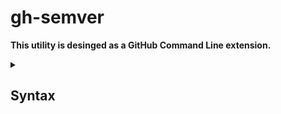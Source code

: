 # gh-semver

**This utility is desinged as a GitHub Command Line extension.**



<details><summary><h2>Syntax</h2></summary>

Use the `-h` switch to lean the syntax 

```
gh tt workon <issue:integer>                 # Will begin or resume work on an issue.
gh tt workon -t, --title <title:text>        # Will open a new issue, and begin work on that issue.

gh tt wrapup -m, [--message <message:text>]  # Will collapse the dev branch into just one commit.
                                             # Rebase it, push it and create a pull-request 

gh tt comment -m, --message <message::text>  # Adda  comment to the issue related to hte dev branch

```

## Note
It's written in Python and runs in a `pipenv` so it doesn't leave any footprint or alterization to your own, current Python setup. All requirements besides `python3` are managed independenly by the script itself.
